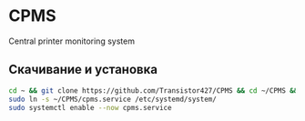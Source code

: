 # CPMS
Central printer monitoring system

## Скачивание и установка
```bash
cd ~ && git clone https://github.com/Transistor427/CPMS && cd ~/CPMS && ~/CPMS/env/bin/pip install -r ~/CPMS/requirements.txt
sudo ln -s ~/CPMS/cpms.service /etc/systemd/system/
sudo systemctl enable --now cpms.service
```
